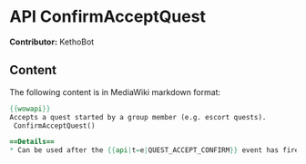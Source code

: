 # API ConfirmAcceptQuest

**Contributor:** KethoBot

## Content

The following content is in MediaWiki markdown format:

```mediawiki
{{wowapi}}
Accepts a quest started by a group member (e.g. escort quests).
 ConfirmAcceptQuest()

==Details==
* Can be used after the {{api|t=e|QUEST_ACCEPT_CONFIRM}} event has fired.
```